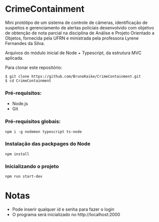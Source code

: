 # CrimeContainment
Mini protótipo de um sistema de controle de câmeras, identificação de suspeitos e gerenciamento de alertas policiais desenvolvido com objetivo de obtenção de nota parcial na disciplina de Análise e Projeto Orientado a Objetos, fornecida pela UFRN e ministrada pela professora Lyrene Fernandes da Silva.


Arquivos do módulo inicial de Node + Typescript, da estrutura MVC aplicada.

Para clonar este repositório:

```
$ git clone https://github.com/BrunoKaike/CrimeContainment.git
$ cd CrimeContainment
```

### Pré-requisitos:
- Node.js
- Git

### Pré-requisitos globais:
```
npm i -g nodemon typescript ts-node
```

### Instalação das packpages do Node
```
npm install
```

### Inicializando o projeto
```
npm run start-dev
```

# Notas

- Pode inserir qualquer id e senha para fazer o login
- O programa será inicializado no http://localhost:2000
